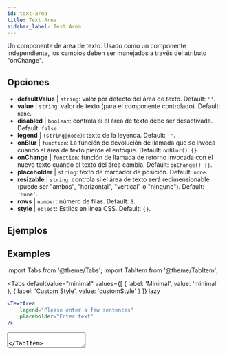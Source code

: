 ```yaml
---
id: text-area
title: Text Area
sidebar_label: Text Area
---
```


Un componente de área de texto. Usado como un componente independiente, los cambios deben ser manejados a través del atributo "onChange".

## Opciones

* __defaultValue__ | `string`: valor por defecto del área de texto. Default: `''`.
* __value__ | `string`: valor de texto (para el componente controlado). Default: `none`.
* __disabled__ | `boolean`: controla si el área de texto debe ser desactivada. Default: `false`.
* __legend__ | `(string|node)`: texto de la leyenda. Default: `''`.
* __onBlur__ | `function`: La función de devolución de llamada que se invoca cuando el área de texto pierde el enfoque. Default: `onBlur() {}`.
* __onChange__ | `function`: función de llamada de retorno invocada con el nuevo texto cuando el texto del área cambia. Default: `onChange() {}`.
* __placeholder__ | `string`: texto de marcador de posición. Default: `none`.
* __resizable__ | `string`: controla si el área de texto será redimensionable (puede ser "ambos", "horizontal", "vertical" o "ninguno"). Default: `'none'`.
* __rows__ | `number`: número de filas. Default: `5`.
* __style__ | `object`: Estilos en línea CSS. Default: `{}`.


## Ejemplos

## Examples

import Tabs from '@theme/Tabs';
import TabItem from '@theme/TabItem';

<Tabs
    defaultValue="minimal"
    values={[
        { label: 'Minimal', value: 'minimal' },
        { label: 'Custom Style', value: 'customStyle' }
    ]}
    lazy
>

<TabItem value="minimal">

```jsx live
<TextArea
    legend="Please enter a few sentences"
    placeholder="Enter text"
/>
```

</TabItem>

<TabItem value="customStyle">

<TextArea
    legend="Please enter a few sentences"
    placeholder="Enter text"
    style={{
        fontSize: 33,
        fontFamily: 'Georgia', 
        boxShadow: '0 0 4px black',
        background: 'rgb(238,174,202)', 
        background: 'radial-gradient(circle, rgba(255, 255, 0, 0.3) 44%, white 100%)' 
    }}
/>

</TabItem>

</Tabs>
